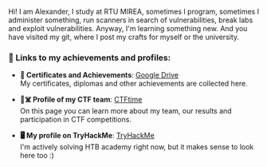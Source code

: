 Hi! I am Alexander, I study at RTU MIREA, sometimes I program, sometimes I administer something, run scanners in search of vulnerabilities, break labs and exploit vulnerabilities. Anyway, I'm learning something new. And you have visited my git, where I post my crafts for myself or the university.
### 🔗 Links to my achievements and profiles:

- **📁 Certificates and Achievements**: [Google Drive](https://drive.google.com/drive/folders/1MV3aJuDbPSVifLxw-uFxHAtaBS8GihJq )  
  My certificates, diplomas and other achievements are collected here.

- **🏴☠️ Profile of my CTF team**: [CTFtime](https://ctftime.org/team/281722 )  
  On this page you can learn more about my team, our results and participation in CTF competitions.

- **🖥️ My profile on TryHackMe**: [TryHackMe](https://tryhackme.com/r/p/MN3STRASHN0 )  
    I'm actively solving HTB academy right now, but it makes sense to look here too :)
